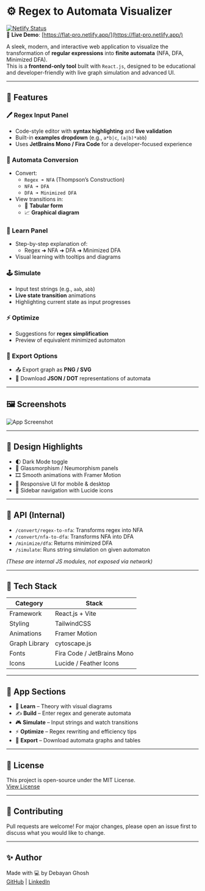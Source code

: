 # ⚙️ Regex to Automata Visualizer

[![Netlify Status](https://api.netlify.com/api/v1/badges/c4b07c15-f78e-4836-b552-c999505d9cca/deploy-status)](https://app.netlify.com/projects/flat-pro/deploys)  
🔗 **Live Demo**: [https://flat-pro.netlify.app/](https://flat-pro.netlify.app/)

A sleek, modern, and interactive web application to visualize the transformation of **regular expressions** into **finite automata** (NFA, DFA, Minimized DFA).  
This is a **frontend-only tool** built with `React.js`, designed to be educational and developer-friendly with live graph simulation and advanced UI.

---

## 🚀 Features

### 🖊️ Regex Input Panel
- Code-style editor with **syntax highlighting** and **live validation**
- Built-in **examples dropdown** (e.g., `a*b|c`, `(a|b)*abb`)
- Uses **JetBrains Mono / Fira Code** for a developer-focused experience

### 🔄 Automata Conversion
- Convert:
  - `Regex ➜ NFA` (Thompson’s Construction)
  - `NFA ➜ DFA`
  - `DFA ➜ Minimized DFA`
- View transitions in:
  - 🧮 **Tabular form**
  - 📈 **Graphical diagram**

### 🧠 Learn Panel
- Step-by-step explanation of:
  - Regex ➜ NFA ➜ DFA ➜ Minimized DFA
- Visual learning with tooltips and diagrams

### 🕹️ Simulate
- Input test strings (e.g., `aab`, `abb`)
- **Live state transition** animations
- Highlighting current state as input progresses

### ⚡ Optimize
- Suggestions for **regex simplification**
- Preview of equivalent minimized automaton

### 🧾 Export Options
- 📤 Export graph as **PNG / SVG**
- 💾 Download **JSON / DOT** representations of automata

---

## 🖼️ Screenshots

![App Screenshot](./2085e977-e8cb-4c83-b02b-89f9c56d6f80.png)

---

## 🎨 Design Highlights

- 🌓 Dark Mode toggle
- 🧊 Glassmorphism / Neumorphism panels
- 🎞️ Smooth animations with Framer Motion
- 📱 Responsive UI for mobile & desktop
- 🧭 Sidebar navigation with Lucide icons

---

## 📡 API (Internal)

- `/convert/regex-to-nfa`: Transforms regex into NFA
- `/convert/nfa-to-dfa`: Transforms NFA into DFA
- `/minimize/dfa`: Returns minimized DFA
- `/simulate`: Runs string simulation on given automaton

*(These are internal JS modules, not exposed via network)*

---

## 🧩 Tech Stack

| Category       | Stack                     |
|----------------|---------------------------|
| Framework      | React.js + Vite           |
| Styling        | TailwindCSS               |
| Animations     | Framer Motion             |
| Graph Library  | cytoscape.js              |
| Fonts          | Fira Code / JetBrains Mono|
| Icons          | Lucide / Feather Icons    |

---

## 🧠 App Sections

- 🧠 **Learn** – Theory with visual diagrams
- ✍️ **Build** – Enter regex and generate automata
- 🎮 **Simulate** – Input strings and watch transitions
- ⚡ **Optimize** – Regex rewriting and efficiency tips
- 📁 **Export** – Download automata graphs and tables


---

## 📜 License  
This project is open-source under the MIT License.  
[View License](LICENSE)

---

## 🤝 Contributing  
Pull requests are welcome!
For major changes, please open an issue first to discuss what you would like to change.


---

## ✨ Author  
Made with 💻 by Debayan Ghosh  
[GitHub](https://github.com/debayan-ghosh) | [LinkedIn](https://www.linkedin.com/in/debayan-ghosh)
